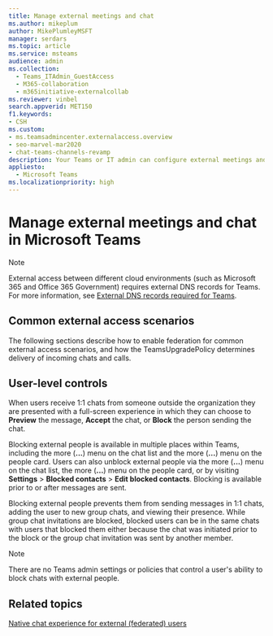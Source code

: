 ```yaml
---
title: Manage external meetings and chat
ms.author: mikeplum
author: MikePlumleyMSFT
manager: serdars
ms.topic: article
ms.service: msteams
audience: admin
ms.collection: 
  - Teams_ITAdmin_GuestAccess
  - M365-collaboration
  - m365initiative-externalcollab
ms.reviewer: vinbel
search.appverid: MET150
f1.keywords:
- CSH
ms.custom: 
- ms.teamsadmincenter.externalaccess.overview
- seo-marvel-mar2020
- chat-teams-channels-revamp
description: Your Teams or IT admin can configure external meetings and chat for other domains to let users from those domains find, call, chat, and set up meetings with your users. 
appliesto: 
  - Microsoft Teams
ms.localizationpriority: high
---
```


# Manage external meetings and chat in Microsoft Teams




> [!NOTE]
> External access between different cloud environments (such as Microsoft 365 and Office 365 Government) requires external DNS records for Teams. For more information, see [External DNS records required for Teams](/microsoft-365/enterprise/external-domain-name-system-records#external-dns-records-required-for-teams).

## Common external access scenarios

The following sections describe how to enable federation for common external access scenarios, and how the TeamsUpgradePolicy determines delivery of incoming chats and calls.



## User-level controls

When users receive 1:1 chats from someone outside the organization they are presented with a full-screen experience in which they can choose to **Preview** the message, **Accept** the chat, or **Block** the person sending the chat.

Blocking external people is available in multiple places within Teams, including the more (**...**) menu on the chat list and the more (**...**) menu on the people card. Users can also unblock external people via the more (**...**) menu on the chat list, the more (**...**) menu on the people card, or by visiting **Settings** > **Blocked contacts** > **Edit blocked contacts**. Blocking is available prior to or after messages are sent.

Blocking external people prevents them from sending messages in 1:1 chats, adding the user to new group chats, and viewing their presence. While group chat invitations are blocked, blocked users can be in the same chats with users that blocked them either because the chat was initiated prior to the block or the group chat invitation was sent by another member.

> [!NOTE]
> There are no Teams admin settings or policies that control a user's ability to block chats with external people.

## Related topics

[Native chat experience for external (federated) users](native-chat-for-external-users.md)
